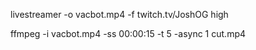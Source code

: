 livestreamer -o vacbot.mp4 -f twitch.tv/JoshOG high

ffmpeg -i vacbot.mp4 -ss 00:00:15 -t 5 -async 1 cut.mp4


